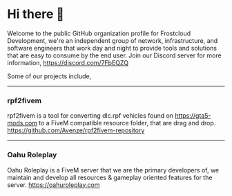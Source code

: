 # Hi there 👋

Welcome to the public GitHub organization profile for Frostcloud Development, we're an independent group of network, infrastructure, and software engineers that work day and night to provide tools and solutions that are easy to consume by the end user. Join our Discord server for more information, https://discord.com/7FbEQZQ

Some of our projects include,

----------------------------------------------------------------

### rpf2fivem
  
rpf2fivem is a tool for converting dlc.rpf vehicles found on https://gta5-mods.com to a FiveM compatible resource folder, that are drag and drop.
https://github.com/Avenze/rpf2fivem-repository

----------------------------------------------------------------

### Oahu Roleplay

Oahu Roleplay is a FiveM server that we are the primary developers of, we maintain and develop all resources & gameplay oriented features for the server.
https://oahuroleplay.com
